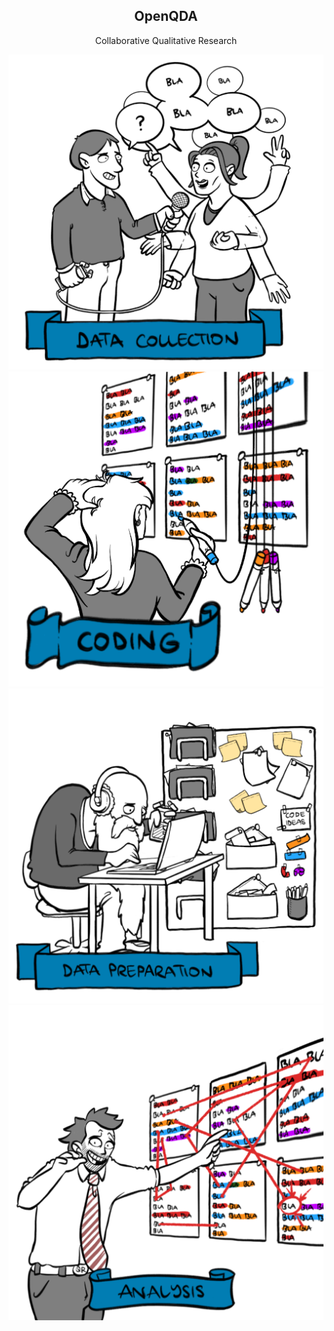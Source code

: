 <div align="center">
    <h2>OpenQDA</h2>
    <p>Collaborative Qualitative Research</p>
</div>

![logo top left](https://raw.githubusercontent.com/openqda/.github/main/profile/bg_top_left_512x512_96dpi.PNG)
![logo top right](https://raw.githubusercontent.com/openqda/.github/main/profile/bg_top_right_512x512_96dpi.PNG)
![logo bottom left](https://raw.githubusercontent.com/openqda/.github/main/profile/bg_bottom_left_512x512_96dpi.PNG)
![logo bottom right](https://raw.githubusercontent.com/openqda/.github/main/profile/bg_bottom_right_512x512_96dpi.PNG)

<!--

**Here are some ideas to get you started:**

🙋‍♀️ A short introduction - what is your organization all about?
🌈 Contribution guidelines - how can the community get involved?
👩‍💻 Useful resources - where can the community find your docs? Is there anything else the community should know?
🍿 Fun facts - what does your team eat for breakfast?
🧙 Remember, you can do mighty things with the power of [Markdown](https://docs.github.com/github/writing-on-github/getting-started-with-writing-and-formatting-on-github/basic-writing-and-formatting-syntax)
-->
